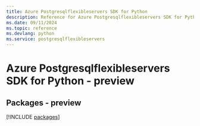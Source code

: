 ```yaml
---
title: Azure Postgresqlflexibleservers SDK for Python
description: Reference for Azure Postgresqlflexibleservers SDK for Python
ms.date: 09/11/2024
ms.topic: reference
ms.devlang: python
ms.service: postgresqlflexibleservers
---
```

# Azure Postgresqlflexibleservers SDK for Python - preview
## Packages - preview
[!INCLUDE [packages](postgresqlflexibleservers-index.md)]